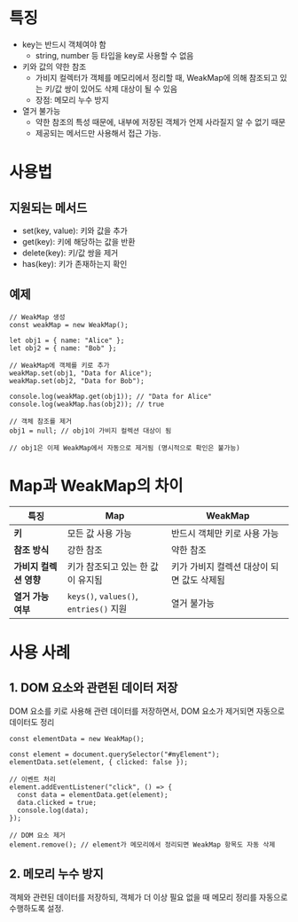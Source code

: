 # 특징

- key는 반드시 객체여야 함
  - string, number 등 타입을 key로 사용할 수 없음
- 키와 값의 약한 참조
  - 가비지 컬렉터가 객체를 메모리에서 정리할 때, WeakMap에 의해 참조되고 있는 키/값 쌍이 있어도 삭제 대상이 될 수 있음
  - 장점: 메모리 누수 방지
- 열거 불가능
  - 약한 참조의 특성 때문에, 내부에 저장된 객체가 언제 사라질지 알 수 없기 때문
  - 제공되는 메서드만 사용해서 접근 가능.
 
# 사용법

## 지원되는 메서드

- set(key, value): 키와 값을 추가
- get(key): 키에 해당하는 값을 반환
- delete(key): 키/값 쌍을 제거
- has(key): 키가 존재하는지 확인

## 예제

```
// WeakMap 생성
const weakMap = new WeakMap();

let obj1 = { name: "Alice" };
let obj2 = { name: "Bob" };

// WeakMap에 객체를 키로 추가
weakMap.set(obj1, "Data for Alice");
weakMap.set(obj2, "Data for Bob");

console.log(weakMap.get(obj1)); // "Data for Alice"
console.log(weakMap.has(obj2)); // true

// 객체 참조를 제거
obj1 = null; // obj1이 가비지 컬렉션 대상이 됨

// obj1은 이제 WeakMap에서 자동으로 제거됨 (명시적으로 확인은 불가능)
```

# Map과 WeakMap의 차이

| **특징**              | **Map**                               | **WeakMap**                              |
|-----------------------|---------------------------------------|-----------------------------------------|
| **키**               | 모든 값 사용 가능                      | 반드시 객체만 키로 사용 가능              |
| **참조 방식**         | 강한 참조                              | 약한 참조                                |
| **가비지 컬렉션 영향** | 키가 참조되고 있는 한 값이 유지됨       | 키가 가비지 컬렉션 대상이 되면 값도 삭제됨 |
| **열거 가능 여부**     | `keys()`, `values()`, `entries()` 지원 | 열거 불가능 

# 사용 사례

## 1. DOM 요소와 관련된 데이터 저장

DOM 요소를 키로 사용해 관련 데이터를 저장하면서, DOM 요소가 제거되면 자동으로 데이터도 정리

```
const elementData = new WeakMap();

const element = document.querySelector("#myElement");
elementData.set(element, { clicked: false });

// 이벤트 처리
element.addEventListener("click", () => {
  const data = elementData.get(element);
  data.clicked = true;
  console.log(data);
});

// DOM 요소 제거
element.remove(); // element가 메모리에서 정리되면 WeakMap 항목도 자동 삭제
```

## 2. 메모리 누수 방지

객체와 관련된 데이터를 저장하되, 객체가 더 이상 필요 없을 때 메모리 정리를 자동으로 수행하도록 설정.
